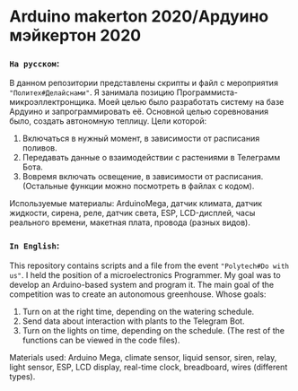 # Arduino makerton 2020/Ардуино мэйкертон 2020
### `На русском`:
В данном репозитории представлены скрипты и файл с мероприятия `"Политех#Делайснами"`. Я занимала позицию Программиста-микроэллектронщика. Моей целью было разработать систему на базе Ардуино и запрограммировать её. Основной целью соревнования было, создать автономную теплицу.
Цели которой:
1. Включаться в нужный момент, в зависимости от расписания поливов.
2. Передавать данные о взаимодействии с растениями в Телеграмм Бота. 
3. Вовремя включать освещение, в зависимости от расписания.
(Остальные функции можно посмотреть в файлах с кодом).

Используемые материалы:
ArduinoMega, датчик климата, датчик жидкости, сирена, реле, датчик света, ESP, LCD-дисплей, часы реального времени, макетная плата, провода (разных видов).
### `In English`:
This repository contains scripts and a file from the event `"Polytech#Do with us"`. I held the position of a microelectronics Programmer. My goal was to develop an Arduino-based system and program it. The main goal of the competition was to create an autonomous greenhouse.
Whose goals:
1. Turn on at the right time, depending on the watering schedule.
2. Send data about interaction with plants to the Telegram Bot.
3. Turn on the lights on time, depending on the schedule.
(The rest of the functions can be viewed in the code files).

Materials used:
Arduino Mega, climate sensor, liquid sensor, siren, relay, light sensor, ESP, LCD display, real-time clock, breadboard, wires (different types). 
